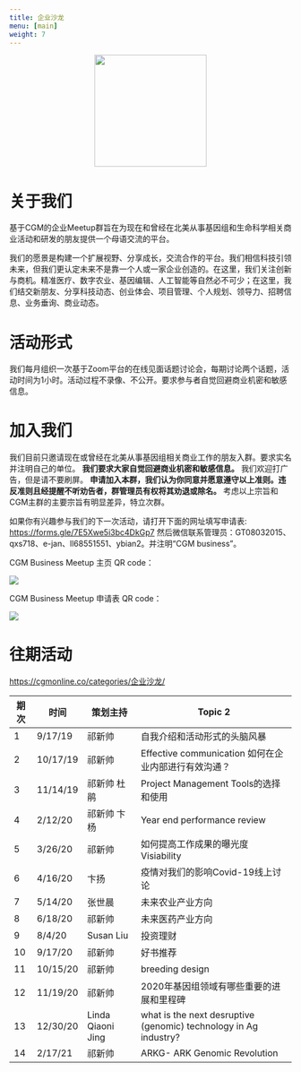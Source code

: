 ```yaml
---
title: 企业沙龙
menu: [main]
weight: 7
---
```


<div align="center">
<img src="https://i.imgur.com/8R88Jw7.png" height=200>
</div>

# 关于我们
基于CGM的企业Meetup群旨在为现在和曾经在北美从事基因组和生命科学相关商业活动和研发的朋友提供一个母语交流的平台。

我们的愿景是构建一个扩展视野、分享成长，交流合作的平台。我们相信科技引领未来，但我们更认定未来不是靠一个人或一家企业创造的。在这里，我们关注创新与商机。精准医疗、数字农业、基因编辑、人工智能等自然必不可少；在这里，我们结交新朋友、分享科技动态、创业体会、项目管理、个人规划、领导力、招聘信息、业务垂询、商业动态。

# 活动形式

我们每月组织一次基于Zoom平台的在线见面话题讨论会，每期讨论两个话题，活动时间为1小时。活动过程不录像、不公开。要求参与者自觉回避商业机密和敏感信息。

# 加入我们
我们目前只邀请现在或曾经在北美从事基因组相关商业工作的朋友入群。要求实名并注明自己的单位。
**我们要求大家自觉回避商业机密和敏感信息。** 我们欢迎打广告，但是请不要刷屏。
**申请加入本群，我们认为你同意并愿意遵守以上准则。违反准则且经提醒不听劝告者，群管理员有权将其劝退或除名。**
考虑以上宗旨和CGM主群的主要宗旨有明显差异，特立次群。

如果你有兴趣参与我们的下一次活动，请打开下面的网址填写申请表:
https://forms.gle/7E5Xwe5i3bc4DkGp7
然后微信联系管理员：GT08032015、qxs718、e-jan、ll68551551、ybian2。并注明“CGM business”。


CGM Business Meetup 主页 QR code：

![](https://i.imgur.com/HSnCLlQ.png)


CGM Business Meetup 申请表 QR code：

![](https://i.imgur.com/gcr4YLb.png)

# 往期活动
https://cgmonline.co/categories/企业沙龙/

 |期次|时间|策划主持 |Topic 2|
 |-- | ----- | --------- | ---------------------------------------------------------------------------------- |
 |1  | 9/17/19  | 祁新帅       | 自我介绍和活动形式的头脑风暴                                                                     |
 |2  | 10/17/19 | 祁新帅       | Effective communication 如何在企业内部进行有效沟通？                                             |
 |3  | 11/14/19 | 祁新帅 杜鹃    | Project Management Tools的选择和使用                                                     |
 |4  | 2/12/20  | 祁新帅 卞杨    | Year end performance review                                                        |
 |5  | 3/26/20  | 祁新帅       | 如何提高工作成果的曝光度Visiability                                                            |
 |6  | 4/16/20  | 卞扬        | 疫情对我们的影响Covid-19线上讨论                                                               |
 |7  | 5/14/20  | 张世晨       | 未来农业产业方向                                                                           |
 |8  | 6/18/20  | 祁新帅       | 未来医药产业方向                                                                           |
 |9  | 8/4/20   | Susan Liu | 投资理财                                                                               |
 |10 | 9/17/20  | 祁新帅       | 好书推荐                                                                               |
 |11 | 10/15/20 | 祁新帅       | breeding design                                                                    |
 |12 | 11/19/20 | 祁新帅       | 2020年基因组领域有哪些重要的进展和里程碑                                                             |
 |13 | 12/30/20 | Linda Qiaoni Jing      | what is the next desruptive (genomic) technology in Ag industry? |
 |14 | 2/17/21  | 祁新帅       | ARKG- ARK Genomic Revolution                                                                               |



